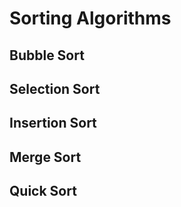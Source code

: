 # Sorting Algorithms


## Bubble Sort

## Selection Sort

## Insertion Sort

## Merge Sort

## Quick Sort

